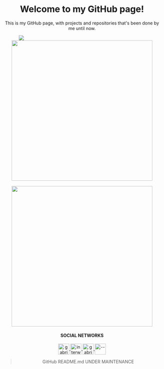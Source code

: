 <h1 align="center">
    Welcome to my GitHub page!
</h1>
<p align="center">This is my GitHub page, with projects and repositories that's been done by me until now.</p>
<img style="margin-left: 50px;" src="https://komarev.com/ghpvc/?username=gabriellatri"/>

<div align="center">
    <img align="center" width="450" src="https://github-readme-stats.vercel.app/api?username=gabriellatri&show_icons=true&theme=dark">
    <br/>
    <br/>
    <img align="center" width="450" src="https://github-readme-stats.vercel.app/api/top-langs/?username=gabriellatri&theme=dark">
</div>


<h4 align="center">
    SOCIAL NETWORKS
</h4>
<p align="center">
    <a href="https://dev.to/">
    <img align="center" src="https://cdn.jsdelivr.net/npm/simple-icons@3.0.1/icons/dev-dot-to.svg" alt="gabriellatri" height="35" width="35" />
  </a>
  <a href="https://twitter.com/interweirdo">
    <img align="center" src="https://cdn.jsdelivr.net/npm/simple-icons@3.0.1/icons/twitter.svg" alt="interweirdo" height="35" width="35" />
  </a>
  <a href="https://www.linkedin.com/in/gabriel-mariano-47a49071/">
    <img align="center" src="https://cdn.jsdelivr.net/npm/simple-icons@3.0.1/icons/linkedin.svg" alt="gabrielmariano" height="35" width="35" />
  </a>
  <a href="https://www.twitch.tv/">
    <img align="center" src="https://cdn.jsdelivr.net/npm/simple-icons@3.0.1/icons/twitch.svg" alt="--" height="35" width="35" /></a>
</p>



><p align="center">
>GitHub README.md UNDER MAINTENANCE
></p>
